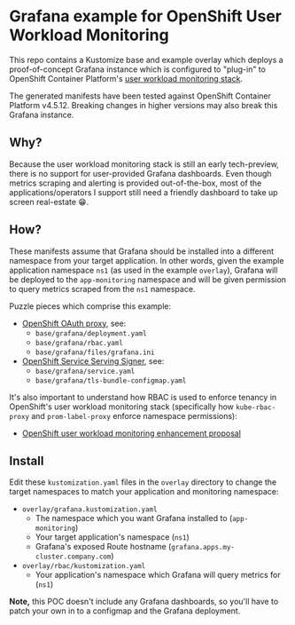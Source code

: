 # Grafana example for OpenShift User Workload Monitoring

This repo contains a Kustomize base and example overlay which deploys a
proof-of-concept Grafana instance which is configured to "plug-in" to OpenShift
Container Platform's [user workload monitoring stack][user-workload-monitoring].

The generated manifests have been tested against OpenShift Container Platform
v4.5.12. Breaking changes in higher versions may also break this Grafana
instance.

## Why?

Because the user workload monitoring stack is still an early tech-preview, there
is no support for user-provided Grafana dashboards. Even though metrics scraping
and alerting is provided out-of-the-box, most of the applications/operators I
support still need a friendly dashboard to take up screen real-estate :grin:.

## How?

These manifests assume that Grafana should be installed into a different
namespace from your target application. In other words, given the example
application namespace `ns1` (as used in the example `overlay`), Grafana will be
deployed to the `app-monitoring` namespace and will be given permission to query
metrics scraped from the `ns1` namespace.

Puzzle pieces which comprise this example:
- [OpenShift OAuth proxy][oauth-proxy], see:
  - `base/grafana/deployment.yaml`
  - `base/grafana/rbac.yaml`
  - `base/grafana/files/grafana.ini`
- [OpenShift Service Serving Signer][service-signer], see:
  - `base/grafana/service.yaml`
  - `base/grafana/tls-bundle-configmap.yaml`

It's also important to understand how RBAC is used to enforce tenancy in
OpenShift's user workload monitoring stack (specifically how `kube-rbac-proxy`
and `prom-label-proxy` enforce namespace permissions):
- [OpenShift user workload monitoring enhancement proposal][uwm-proposal]

## Install

Edit these `kustomization.yaml` files in the `overlay` directory to change the
target namespaces to match your application and monitoring namespace:
- `overlay/grafana.kustomization.yaml`
  - The namespace which you want Grafana installed to (`app-monitoring`)
  - Your target application's namespace (`ns1`)
  - Grafana's exposed Route hostname (`grafana.apps.my-cluster.company.com`)
- `overlay/rbac/kustomization.yaml`
  - Your application's namespace which Grafana will query metrics for (`ns1`)

**Note,** this POC doesn't include any Grafana dashboards, so you'll have to
patch your own in to a configmap and the Grafana deployment.


[user-workload-monitoring]:https://docs.openshift.com/container-platform/4.5/monitoring/monitoring-your-own-services.html
[oauth-proxy]:https://github.com/openshift/oauth-proxy
[service-signer]:https://docs.openshift.com/container-platform/4.5/security/certificates/service-serving-certificate.html
[uwm-proposal]:https://github.com/openshift/enhancements/blob/master/enhancements/monitoring/user-workload-monitoring.md